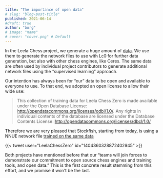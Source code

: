 ```yaml
---
title: "The importance of open data"
# slug: "blog-post-title"
published: 2021-06-14
#draft: true
author: "borg"
# image: "name"
# cover: "cover.png" # Default
---
```


In the Leela Chess project, we generate a huge amount of [data](https://storage.lczero.org/files/). We use them to generate the network files to use with Lc0 for further data generation, but also with other chess engines, like Ceres. The same data are often used by individual project contributors to generate additional network files using the “supervised learning” approach.

<!--more-->

Our intention has always been for “our” data to be open and available to everyone to use. To that end, we adopted an open license to allow their wide use:

>This collection of training data for Leela Chess Zero is made available under the Open Database License: http://opendatacommons.org/licenses/odbl/1.0/. Any rights in individual contents of the database are licensed under the Database Contents License: http://opendatacommons.org/licenses/dbcl/1.0/


Therefore we are very pleased that Stockfish, starting from today, is using a NNUE network file [trained on the same data](https://github.com/official-stockfish/Stockfish/commit/f8c779dbe538315aa6f65556d0acf11640558504)

{{< tweet user="LeelaChessZero" id="1404360328872402945" >}}

Both projects have mentioned before that our “teams will join forces to demonstrate our commitment to open source chess engines and training tools, and open data.” This is the first concrete result stemming from this effort, and we promise it won't be the last.


